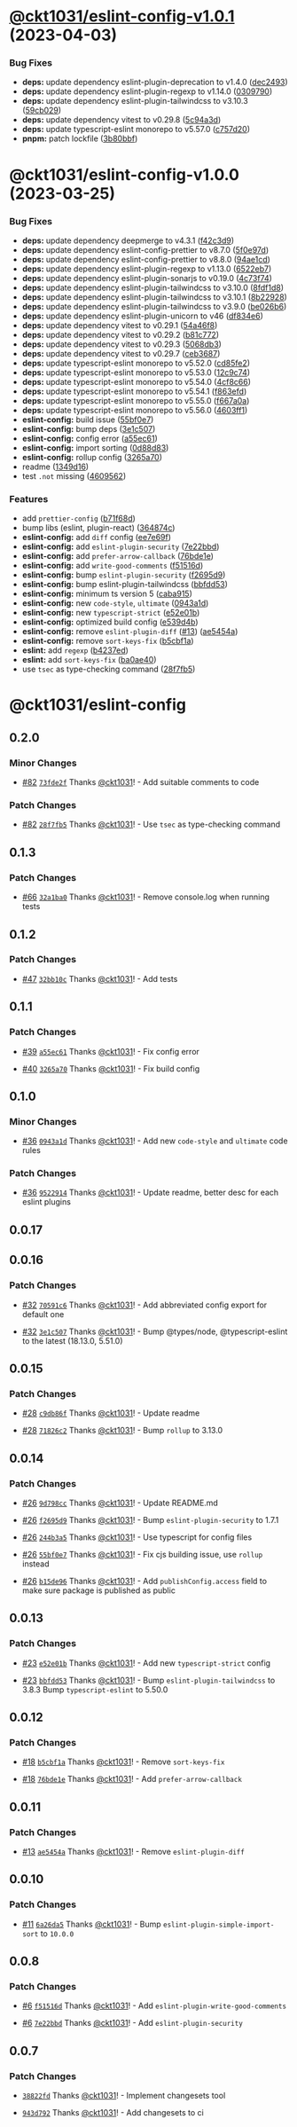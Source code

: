 # [@ckt1031/eslint-config-v1.0.1](https://github.com/ckt1031/nodejs-config/compare/@ckt1031/eslint-config-v1.0.0...@ckt1031/eslint-config-v1.0.1) (2023-04-03)

### Bug Fixes

- **deps:** update dependency eslint-plugin-deprecation to v1.4.0 ([dec2493](https://github.com/ckt1031/nodejs-config/commit/dec24936769d077a0af1c671cb2b92ff5f8a1e08))
- **deps:** update dependency eslint-plugin-regexp to v1.14.0 ([0309790](https://github.com/ckt1031/nodejs-config/commit/03097901a46773d1ce4cac2d426d6cb8cf74f3a7))
- **deps:** update dependency eslint-plugin-tailwindcss to v3.10.3 ([59cb029](https://github.com/ckt1031/nodejs-config/commit/59cb02956768ed92ca8c9955b73ab9649c51dc62))
- **deps:** update dependency vitest to v0.29.8 ([5c94a3d](https://github.com/ckt1031/nodejs-config/commit/5c94a3dcbbb3cf6635198ac35641b6972586b6d7))
- **deps:** update typescript-eslint monorepo to v5.57.0 ([c757d20](https://github.com/ckt1031/nodejs-config/commit/c757d2081d3d6a69b2392e23b3b9fee3ab1e7e98))
- **pnpm:** patch lockfile ([3b80bbf](https://github.com/ckt1031/nodejs-config/commit/3b80bbf946dfaec08143b5327cf486d632cec6d5))

# @ckt1031/eslint-config-v1.0.0 (2023-03-25)

### Bug Fixes

- **deps:** update dependency deepmerge to v4.3.1 ([f42c3d9](https://github.com/ckt1031/nodejs-config/commit/f42c3d912f495b9eaa14888c82ce618ce2c02c60))
- **deps:** update dependency eslint-config-prettier to v8.7.0 ([5f0e97d](https://github.com/ckt1031/nodejs-config/commit/5f0e97d8ee9e31d22d7483cffbfb2bff744806cf))
- **deps:** update dependency eslint-config-prettier to v8.8.0 ([94ae1cd](https://github.com/ckt1031/nodejs-config/commit/94ae1cdb99dade6266edbc24048dcf1db23ae833))
- **deps:** update dependency eslint-plugin-regexp to v1.13.0 ([6522eb7](https://github.com/ckt1031/nodejs-config/commit/6522eb718cf3e45de9cd98a19f18049c59a59a1a))
- **deps:** update dependency eslint-plugin-sonarjs to v0.19.0 ([4c73f74](https://github.com/ckt1031/nodejs-config/commit/4c73f7485c31b384a5c8982f6ef46f5366c9a401))
- **deps:** update dependency eslint-plugin-tailwindcss to v3.10.0 ([8fdf1d8](https://github.com/ckt1031/nodejs-config/commit/8fdf1d8fad23fa6bced28d8d61bd4b4afb0a125f))
- **deps:** update dependency eslint-plugin-tailwindcss to v3.10.1 ([8b22928](https://github.com/ckt1031/nodejs-config/commit/8b229285ed03c0d40aa0120e46355da1ebfa577d))
- **deps:** update dependency eslint-plugin-tailwindcss to v3.9.0 ([be026b6](https://github.com/ckt1031/nodejs-config/commit/be026b6a7b53c7a50d8ff60d7715a5168bcf31b7))
- **deps:** update dependency eslint-plugin-unicorn to v46 ([df834e6](https://github.com/ckt1031/nodejs-config/commit/df834e6b1b2474b795285bb54617d53149049ae0))
- **deps:** update dependency vitest to v0.29.1 ([54a46f8](https://github.com/ckt1031/nodejs-config/commit/54a46f812674cff44071bb7fd1d429a98de588b6))
- **deps:** update dependency vitest to v0.29.2 ([b81c772](https://github.com/ckt1031/nodejs-config/commit/b81c772dfac59f7e09479782aa2556dd4a377f33))
- **deps:** update dependency vitest to v0.29.3 ([5068db3](https://github.com/ckt1031/nodejs-config/commit/5068db3900de10a8807e4696a1805b4a936e8fc1))
- **deps:** update dependency vitest to v0.29.7 ([ceb3687](https://github.com/ckt1031/nodejs-config/commit/ceb3687cfcc95d4e76472414e12390c0fe59e35f))
- **deps:** update typescript-eslint monorepo to v5.52.0 ([cd85fe2](https://github.com/ckt1031/nodejs-config/commit/cd85fe2a07e65b09dde2bef3e300aa20cffaf422))
- **deps:** update typescript-eslint monorepo to v5.53.0 ([12c9c74](https://github.com/ckt1031/nodejs-config/commit/12c9c74de9c7bbd9f65cb21af65ad8a1331896ea))
- **deps:** update typescript-eslint monorepo to v5.54.0 ([4cf8c66](https://github.com/ckt1031/nodejs-config/commit/4cf8c66464ee77772e2bb37bb358c3aa33315222))
- **deps:** update typescript-eslint monorepo to v5.54.1 ([f863efd](https://github.com/ckt1031/nodejs-config/commit/f863efd36fbaea3bf7686b0fca6bce3bcd5e4f53))
- **deps:** update typescript-eslint monorepo to v5.55.0 ([f667a0a](https://github.com/ckt1031/nodejs-config/commit/f667a0a74667913ab52c196c2f9a3cbf1328ab70))
- **deps:** update typescript-eslint monorepo to v5.56.0 ([4603ff1](https://github.com/ckt1031/nodejs-config/commit/4603ff1f719207318b37b6566efa3c8dc38242a5))
- **eslint-config:** build issue ([55bf0e7](https://github.com/ckt1031/nodejs-config/commit/55bf0e74c7418d39566f9d67908cfbd323266d2c))
- **eslint-config:** bump deps ([3e1c507](https://github.com/ckt1031/nodejs-config/commit/3e1c507e793cc56a3a881a15927fa6f0625e4208))
- **eslint-config:** config error ([a55ec61](https://github.com/ckt1031/nodejs-config/commit/a55ec616f5d7bb8b0591cd61cc1ef6af298de1af))
- **eslint-config:** import sorting ([0d88d83](https://github.com/ckt1031/nodejs-config/commit/0d88d83b97709f3c6d59c68c6f91e86af2799e43))
- **eslint-config:** rollup config ([3265a70](https://github.com/ckt1031/nodejs-config/commit/3265a70e9a47b58fb26c33630abc2268956f8aea))
- readme ([1349d16](https://github.com/ckt1031/nodejs-config/commit/1349d16dffb9d66dd6bda3f79d31b957c1db5c32))
- test `.not` missing ([4609562](https://github.com/ckt1031/nodejs-config/commit/46095625732b83cf713fe738e18e0adac95209c6))

### Features

- add `prettier-config` ([b71f68d](https://github.com/ckt1031/nodejs-config/commit/b71f68d37418d19423b0fe78cdb5be30e552f766))
- bump libs (eslint, plugin-react) ([364874c](https://github.com/ckt1031/nodejs-config/commit/364874c334c007c9916b7562f7e1107366bbbe5d))
- **eslint-config:** add `diff` config ([ee7e69f](https://github.com/ckt1031/nodejs-config/commit/ee7e69fbc2d9b4c1a67798f87dc064f263d7d7b3))
- **eslint-config:** add `eslint-plugin-security` ([7e22bbd](https://github.com/ckt1031/nodejs-config/commit/7e22bbd0a31b9e50a16c24cac4d132ed1b66dfa3))
- **eslint-config:** add `prefer-arrow-callback` ([76bde1e](https://github.com/ckt1031/nodejs-config/commit/76bde1e25940760784be75dde6baaa840bd691c1))
- **eslint-config:** add `write-good-comments` ([f51516d](https://github.com/ckt1031/nodejs-config/commit/f51516d94dd69801f9577e78ef2ec59dc1a515e8))
- **eslint-config:** bump `eslint-plugin-security` ([f2695d9](https://github.com/ckt1031/nodejs-config/commit/f2695d9f1e804c679a6cfc8c20140f5164d23bcb))
- **eslint-config:** bump eslint-plugin-tailwindcss ([bbfdd53](https://github.com/ckt1031/nodejs-config/commit/bbfdd53437013dd6574fd8979ba8ffe4c6d9c912))
- **eslint-config:** minimum ts version 5 ([caba915](https://github.com/ckt1031/nodejs-config/commit/caba9150c7f50d9ee09eee52050653dc9a71e1b7))
- **eslint-config:** new `code-style`, `ultimate` ([0943a1d](https://github.com/ckt1031/nodejs-config/commit/0943a1dfc3e9a920818e8791bb753d43389789b7))
- **eslint-config:** new `typescript-strict` ([e52e01b](https://github.com/ckt1031/nodejs-config/commit/e52e01b77b351fc4876e6c1604de03e0cf750458))
- **eslint-config:** optimized build config ([e539d4b](https://github.com/ckt1031/nodejs-config/commit/e539d4bfb2f8aa323cb5698bb9cad67eee7cae48))
- **eslint-config:** remove `eslint-plugin-diff` ([#13](https://github.com/ckt1031/nodejs-config/issues/13)) ([ae5454a](https://github.com/ckt1031/nodejs-config/commit/ae5454aca1a9776343e58ac63fd40493c069c059))
- **eslint-config:** remove `sort-keys-fix` ([b5cbf1a](https://github.com/ckt1031/nodejs-config/commit/b5cbf1aaa19a1f6189257ad4a9f17a2ea0d415f4))
- **eslint:** add `regexp` ([b4237ed](https://github.com/ckt1031/nodejs-config/commit/b4237ede52832aebe7ed4d2308e3acd4365a9baf))
- **eslint:** add `sort-keys-fix` ([ba0ae40](https://github.com/ckt1031/nodejs-config/commit/ba0ae40bd018f2d04bda705bf92704452c74903d))
- use `tsec` as type-checking command ([28f7fb5](https://github.com/ckt1031/nodejs-config/commit/28f7fb5ef8c53c9673517317514d9072c3677c99))

# @ckt1031/eslint-config

## 0.2.0

### Minor Changes

- [#82](https://github.com/ckt1031/nodejs-config/pull/82) [`73fde2f`](https://github.com/ckt1031/nodejs-config/commit/73fde2f8a693f03f24d34a42220d12ec1a2b6c98) Thanks [@ckt1031](https://github.com/ckt1031)! - Add suitable comments to code

### Patch Changes

- [#82](https://github.com/ckt1031/nodejs-config/pull/82) [`28f7fb5`](https://github.com/ckt1031/nodejs-config/commit/28f7fb5ef8c53c9673517317514d9072c3677c99) Thanks [@ckt1031](https://github.com/ckt1031)! - Use `tsec` as type-checking command

## 0.1.3

### Patch Changes

- [#66](https://github.com/ckt1031/nodejs-config/pull/66) [`32a1ba0`](https://github.com/ckt1031/nodejs-config/commit/32a1ba0b2c491890f2c492273e8892b774dfbfc8) Thanks [@ckt1031](https://github.com/ckt1031)! - Remove console.log when running tests

## 0.1.2

### Patch Changes

- [#47](https://github.com/ckt1031/nodejs-config/pull/47) [`32bb10c`](https://github.com/ckt1031/nodejs-config/commit/32bb10cd3e7249b00024e4c1b07fbf6b4ec5cf76) Thanks [@ckt1031](https://github.com/ckt1031)! - Add tests

## 0.1.1

### Patch Changes

- [#39](https://github.com/ckt1031/nodejs-config/pull/39) [`a55ec61`](https://github.com/ckt1031/nodejs-config/commit/a55ec616f5d7bb8b0591cd61cc1ef6af298de1af) Thanks [@ckt1031](https://github.com/ckt1031)! - Fix config error

- [#40](https://github.com/ckt1031/nodejs-config/pull/40) [`3265a70`](https://github.com/ckt1031/nodejs-config/commit/3265a70e9a47b58fb26c33630abc2268956f8aea) Thanks [@ckt1031](https://github.com/ckt1031)! - Fix build config

## 0.1.0

### Minor Changes

- [#36](https://github.com/ckt1031/nodejs-config/pull/36) [`0943a1d`](https://github.com/ckt1031/nodejs-config/commit/0943a1dfc3e9a920818e8791bb753d43389789b7) Thanks [@ckt1031](https://github.com/ckt1031)! - Add new `code-style` and `ultimate` code rules

### Patch Changes

- [#36](https://github.com/ckt1031/nodejs-config/pull/36) [`9522914`](https://github.com/ckt1031/nodejs-config/commit/9522914bbce317bd28578a73ae08555f2aae5b17) Thanks [@ckt1031](https://github.com/ckt1031)! - Update readme, better desc for each eslint plugins

## 0.0.17

## 0.0.16

### Patch Changes

- [#32](https://github.com/ckt1031/nodejs-config/pull/32) [`70591c6`](https://github.com/ckt1031/nodejs-config/commit/70591c6a01009cb7fb2d9cf165e51954bb06b9c5) Thanks [@ckt1031](https://github.com/ckt1031)! - Add abbreviated config export for default one

- [#32](https://github.com/ckt1031/nodejs-config/pull/32) [`3e1c507`](https://github.com/ckt1031/nodejs-config/commit/3e1c507e793cc56a3a881a15927fa6f0625e4208) Thanks [@ckt1031](https://github.com/ckt1031)! - Bump @types/node, @typescript-eslint to the latest (18.13.0, 5.51.0)

## 0.0.15

### Patch Changes

- [#28](https://github.com/ckt1031/nodejs-config/pull/28) [`c9db86f`](https://github.com/ckt1031/nodejs-config/commit/c9db86f9b9e4ce3bec8f215a740afd8dbc5915db) Thanks [@ckt1031](https://github.com/ckt1031)! - Update readme

- [#28](https://github.com/ckt1031/nodejs-config/pull/28) [`71826c2`](https://github.com/ckt1031/nodejs-config/commit/71826c225af97a0a0e6415402e1ef844c51edf1c) Thanks [@ckt1031](https://github.com/ckt1031)! - Bump `rollup` to 3.13.0

## 0.0.14

### Patch Changes

- [#26](https://github.com/ckt1031/nodejs-config/pull/26) [`9d798cc`](https://github.com/ckt1031/nodejs-config/commit/9d798ccb2633ebd8aae50e051677e86afb23f714) Thanks [@ckt1031](https://github.com/ckt1031)! - Update README.md

- [#26](https://github.com/ckt1031/nodejs-config/pull/26) [`f2695d9`](https://github.com/ckt1031/nodejs-config/commit/f2695d9f1e804c679a6cfc8c20140f5164d23bcb) Thanks [@ckt1031](https://github.com/ckt1031)! - Bump `eslint-plugin-security` to 1.7.1

- [#26](https://github.com/ckt1031/nodejs-config/pull/26) [`244b3a5`](https://github.com/ckt1031/nodejs-config/commit/244b3a5a9c9de872083e9550bd83da7febabad45) Thanks [@ckt1031](https://github.com/ckt1031)! - Use typescript for config files

- [#26](https://github.com/ckt1031/nodejs-config/pull/26) [`55bf0e7`](https://github.com/ckt1031/nodejs-config/commit/55bf0e74c7418d39566f9d67908cfbd323266d2c) Thanks [@ckt1031](https://github.com/ckt1031)! - Fix cjs building issue, use `rollup` instead

- [#26](https://github.com/ckt1031/nodejs-config/pull/26) [`b15de96`](https://github.com/ckt1031/nodejs-config/commit/b15de96ca6f844ebecab78a3442ea16837ca8720) Thanks [@ckt1031](https://github.com/ckt1031)! - Add `publishConfig.access` field to make sure package is published as public

## 0.0.13

### Patch Changes

- [#23](https://github.com/ckt1031/nodejs-config/pull/23) [`e52e01b`](https://github.com/ckt1031/nodejs-config/commit/e52e01b77b351fc4876e6c1604de03e0cf750458) Thanks [@ckt1031](https://github.com/ckt1031)! - Add new `typescript-strict` config

- [#23](https://github.com/ckt1031/nodejs-config/pull/23) [`bbfdd53`](https://github.com/ckt1031/nodejs-config/commit/bbfdd53437013dd6574fd8979ba8ffe4c6d9c912) Thanks [@ckt1031](https://github.com/ckt1031)! - Bump `eslint-plugin-tailwindcss` to 3.8.3
  Bump `typescript-eslint` to 5.50.0

## 0.0.12

### Patch Changes

- [#18](https://github.com/ckt1031/nodejs-config/pull/18) [`b5cbf1a`](https://github.com/ckt1031/nodejs-config/commit/b5cbf1aaa19a1f6189257ad4a9f17a2ea0d415f4) Thanks [@ckt1031](https://github.com/ckt1031)! - Remove `sort-keys-fix`

- [#18](https://github.com/ckt1031/nodejs-config/pull/18) [`76bde1e`](https://github.com/ckt1031/nodejs-config/commit/76bde1e25940760784be75dde6baaa840bd691c1) Thanks [@ckt1031](https://github.com/ckt1031)! - Add `prefer-arrow-callback`

## 0.0.11

### Patch Changes

- [#13](https://github.com/ckt1031/nodejs-config/pull/13) [`ae5454a`](https://github.com/ckt1031/nodejs-config/commit/ae5454aca1a9776343e58ac63fd40493c069c059) Thanks [@ckt1031](https://github.com/ckt1031)! - Remove `eslint-plugin-diff`

## 0.0.10

### Patch Changes

- [#11](https://github.com/ckt1031/nodejs-config/pull/11) [`6a26da5`](https://github.com/ckt1031/nodejs-config/commit/6a26da535e9c5dfcf96c212a8fb3ae5e47ca258e) Thanks [@ckt1031](https://github.com/ckt1031)! - Bump `eslint-plugin-simple-import-sort` to `10.0.0`

## 0.0.8

### Patch Changes

- [#6](https://github.com/ckt1031/nodejs-config/pull/6) [`f51516d`](https://github.com/ckt1031/nodejs-config/commit/f51516d94dd69801f9577e78ef2ec59dc1a515e8) Thanks [@ckt1031](https://github.com/ckt1031)! - Add `eslint-plugin-write-good-comments`

- [#6](https://github.com/ckt1031/nodejs-config/pull/6) [`7e22bbd`](https://github.com/ckt1031/nodejs-config/commit/7e22bbd0a31b9e50a16c24cac4d132ed1b66dfa3) Thanks [@ckt1031](https://github.com/ckt1031)! - Add `eslint-plugin-security`

## 0.0.7

### Patch Changes

- [`38822fd`](https://github.com/ckt1031/nodejs-config/commit/38822fde878f0a1794aa2e509502140d9f9adfa7) Thanks [@ckt1031](https://github.com/ckt1031)! - Implement changesets tool

- [`943d792`](https://github.com/ckt1031/nodejs-config/commit/943d7925ab14a24fbddc2e323c1a4939d59379d4) Thanks [@ckt1031](https://github.com/ckt1031)! - Add changesets to ci
